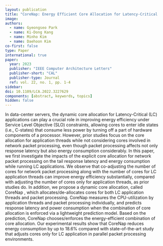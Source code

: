 ```yaml
---
layout: publication
title: "CoreNap: Energy Efficient Core Allocation for Latency-Critical Workloads"
image:
authors:
  - name: Gyeongseo Park
  - name: Ki-Dong Kang
  - name: Minho Kim
  - name: Daehoon Kim
co-first: false
type: Paper
international: true
paper:
  year: 2023
  publisher: "IEEE Computer Architecture Letters"
  publisher-short: "CAL"
  publisher-type: Journal
  ref: vol. 22, no. 1, pp. 1-4
sidebar:
doi: 10.1109/LCA.2022.3227629
components: [abstract, keywords, topics]
hidden: false
---
```


In data-center servers, the dynamic core allocation for Latency-Critical (LC) applications can play a crucial role in improving energy efficiency under Service Level Objective (SLO) constraints, allowing cores to enter idle states (i.e., C-states) that consume less power by turning off a part of hardware components of a processor. However, prior studies focus on the core allocation for application threads while not considering cores involved in network packet processing, even though packet processing affects not only response latency but also energy consumption considerably. In this paper, we first investigate the impacts of the explicit core allocation for network packet processing on the tail response latency and energy consumption while running LC applications. We observe that co-adjusting the number of cores for network packet processing along with the number of cores for LC application threads can improve energy efficiency substantially, compared with adjusting the number of cores only for application threads, as prior studies do. In addition, we propose a dynamic core allocation, called CoreNap , which allocates/de-allocates cores for both LC application threads and packet processing. CoreNap measures the CPU-utilization by application threads and packet processing individually, and predicts response latency and power consumption when the combination of core allocation is enforced via a lightweight prediction model. Based on the prediction, CoreNap chooses/enforces the energy-efficient combination of core allocation. Our experimental results show that CoreNap reduces energy consumption by up to 18.6% compared with state-of-the-art study that adjusts cores only for LC application in parallel packet processing environments.